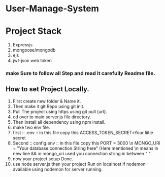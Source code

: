# User-Manage-System
# Project Stack
1. Expressjs
2. mongoose/mongodb
3. ejs
4. jwt-json web token

### make Sure to follow all Step and read it carefully Readme file.
## How to set Project Locally.
1. First create new folder & Name it.
2. Then make it git Repo using git init.
3. Pull The project using https using git pull {url}.
4. cd over to main server.js file directory.
5. Then install all dependency using npm install.
6. make two env file.
7. first :: .env :: in this file copy this  ACCESS_TOKEN_SECRET=Your liitle secret
8. Second :: config.env :: in this file copy this PORT = 3000 \n MONGO_URI = "Your database connection String here" (Here mentioned \n means in new line &&  in mongo_uri used you connection string in between " ".
9. now your project setup Done.
10. use node server.js  then your project Run on localhost if nodemon available using nodemon for server running.
